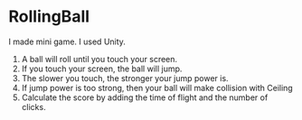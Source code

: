 # RollingBall
I made mini game. I used Unity.

1. A ball will roll until you touch your screen.
2. If you touch your screen, the ball will jump.
3. The slower you touch, the stronger your jump power is.
4. If jump power is too strong, then your ball will make collision with Ceiling
5. Calculate the score by adding the time of flight and the number of clicks.
